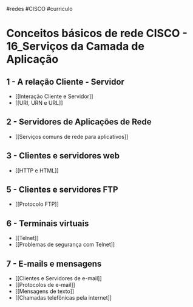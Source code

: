 #redes #CISCO #curriculo 
# Conceitos básicos de rede CISCO - 16_Serviços da Camada de Aplicação

## 1 - A relação Cliente - Servidor

- [[Interação Cliente e Servidor]]
- [[URI, URN e URL]]

## 2 - Servidores de Aplicações de Rede

- [[Serviços comuns de rede para aplicativos]]

## 3 - Clientes e servidores web
- [[HTTP e HTML]]


## 5 - Clientes e servidores FTP

- [[Protocolo FTP]]

## 6 - Terminais virtuais

- [[Telnet]]
- [[Problemas de segurança com Telnet]]

## 7 - E-mails e mensagens

- [[Clientes e Servidores de e-mail]]
- [[Protocolos de e-mail]]
- [[Mensagens de texto]]
- [[Chamadas telefônicas pela internet]]









































